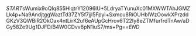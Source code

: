 $START$sWumix9oQIq855HlqtrY12096lU+5LdryaTYunuXc01MXWWTAhJGMZLk4p+Na9AndjtggWaztTd37ZY5f7jjl5Fpyi+Sxmcu8RiOUHblWzOowkXPrzddGKzV3QWBiR2OkOax4ntLirK2uf6eAUpGcHrov6T22Iy8eZTMfurfrdTnAw/aDGy58Ze9Ug1DJFD/B4W0CDvv6pN1iuS7/ms+Pg==$END$